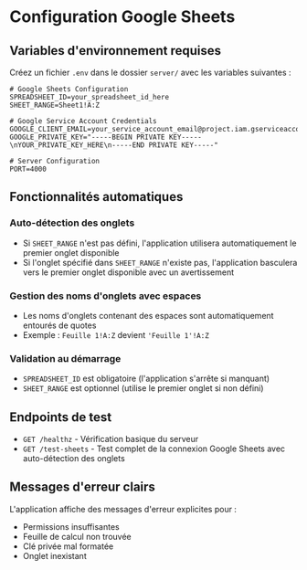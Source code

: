 # Configuration Google Sheets

## Variables d'environnement requises

Créez un fichier `.env` dans le dossier `server/` avec les variables suivantes :

```env
# Google Sheets Configuration
SPREADSHEET_ID=your_spreadsheet_id_here
SHEET_RANGE=Sheet1!A:Z

# Google Service Account Credentials
GOOGLE_CLIENT_EMAIL=your_service_account_email@project.iam.gserviceaccount.com
GOOGLE_PRIVATE_KEY="-----BEGIN PRIVATE KEY-----\nYOUR_PRIVATE_KEY_HERE\n-----END PRIVATE KEY-----"

# Server Configuration
PORT=4000
```

## Fonctionnalités automatiques

### Auto-détection des onglets
- Si `SHEET_RANGE` n'est pas défini, l'application utilisera automatiquement le premier onglet disponible
- Si l'onglet spécifié dans `SHEET_RANGE` n'existe pas, l'application basculera vers le premier onglet disponible avec un avertissement

### Gestion des noms d'onglets avec espaces
- Les noms d'onglets contenant des espaces sont automatiquement entourés de quotes
- Exemple : `Feuille 1!A:Z` devient `'Feuille 1'!A:Z`

### Validation au démarrage
- `SPREADSHEET_ID` est obligatoire (l'application s'arrête si manquant)
- `SHEET_RANGE` est optionnel (utilise le premier onglet si non défini)

## Endpoints de test

- `GET /healthz` - Vérification basique du serveur
- `GET /test-sheets` - Test complet de la connexion Google Sheets avec auto-détection des onglets

## Messages d'erreur clairs

L'application affiche des messages d'erreur explicites pour :
- Permissions insuffisantes
- Feuille de calcul non trouvée
- Clé privée mal formatée
- Onglet inexistant

